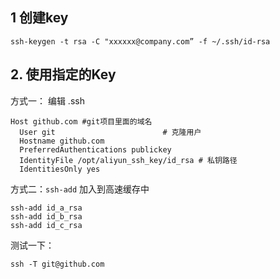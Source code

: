 ## 1 创建key

```shell
ssh-keygen -t rsa -C "xxxxxx@company.com” -f ~/.ssh/id-rsa
```



## 2. 使用指定的Key

方式一： 编辑 .ssh

```shell
Host github.com #git项目里面的域名
  User git                        # 克隆用户
  Hostname github.com
  PreferredAuthentications publickey
  IdentityFile /opt/aliyun_ssh_key/id_rsa # 私钥路径
  IdentitiesOnly yes
```



方式二：`ssh-add` 加入到高速缓存中

```shell
ssh-add id_a_rsa
ssh-add id_b_rsa
ssh-add id_c_rsa
```

测试一下：

```shell
ssh -T git@github.com
```



